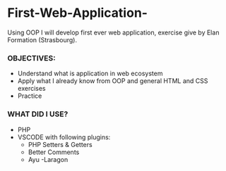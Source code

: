# First-Web-Application-
Using OOP I will develop first ever web application, exercise give by Elan Formation (Strasbourg). 

### OBJECTIVES:
- Understand what is application in web ecosystem
- Apply what I already know from OOP and general HTML and CSS exercises
- Practice
  

### WHAT DID I USE?

 - PHP
 - VSCODE with following plugins:
   - PHP Setters & Getters
   - Better Comments
   - Ayu
 -Laragon

